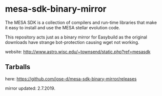 # mesa-sdk-binary-mirror

The MESA SDK is a collection of compilers and run-time libraries that make it easy to install and use the MESA stellar evolution code.

This repository acts just as a binary mirror for Easybuild as the original downloads have strange bot-protection causing wget not working.

website: http://www.astro.wisc.edu/~townsend/static.php?ref=mesasdk

## Tarballs

here: https://github.com/jose-d/mesa-sdk-binary-mirror/releases

mirror updated: 2.7.2019.
